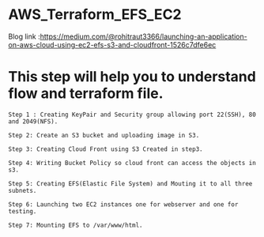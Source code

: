 # AWS_Terraform_EFS_EC2
Blog link :https://medium.com/@rohitraut3366/launching-an-application-on-aws-cloud-using-ec2-efs-s3-and-cloudfront-1526c7dfe6ec
# This step will help you to understand flow and terraform file.
```
Step 1 : Creating KeyPair and Security group allowing port 22(SSH), 80 and 2049(NFS).
```
```
Step 2: Create an S3 bucket and uploading image in S3.
```
```
Step 3: Creating Cloud Front using S3 Created in step3.
```
```
Step 4: Writing Bucket Policy so cloud front can access the objects in s3.
```
```
Step 5: Creating EFS(Elastic File System) and Mouting it to all three subnets.
```
```
Step 6: Launching two EC2 instances one for webserver and one for testing.
```
```
Step 7: Mounting EFS to /var/www/html.
```
